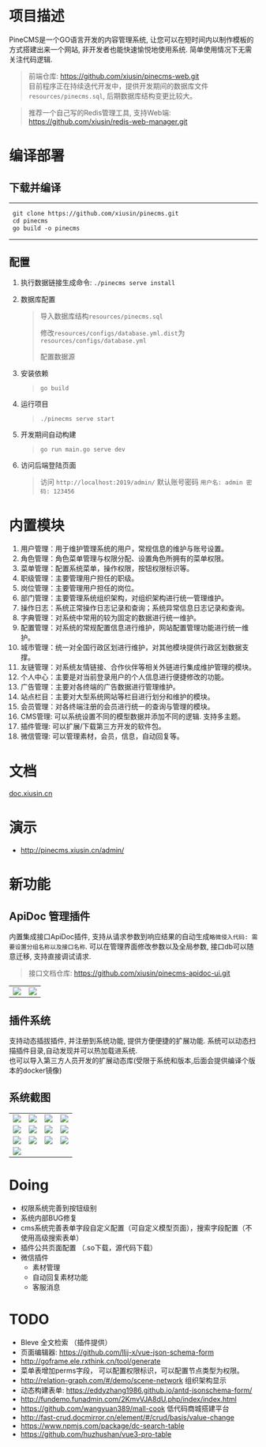 
# 项目描述 #

PineCMS是一个GO语言开发的内容管理系统, 让您可以在短时间内以制作模板的方式搭建出来一个网站, 非开发者也能快速愉悦地使用系统.
简单使用情况下无需关注代码逻辑.

> 前端仓库: <https://github.com/xiusin/pinecms-web.git> <br/>
> 目前程序正在持续迭代开发中，提供开发期间的数据库文件`resources/pinecms.sql`, 后期数据库结构变更比较大。<br>

> 推荐一个自己写的Redis管理工具, 支持Web端: <https://github.com/xiusin/redis-web-manager.git>

# 编译部署 #

## 下载并编译 ##

---

```markdown
 git clone https://github.com/xiusin/pinecms.git
 cd pinecms
 go build -o pinecms
```

---

## 配置 ##

1. 执行数据链接生成命令: `./pinecms serve install`

2. 数据库配置
    > 导入数据库结构`resources/pinecms.sql`
    >
    >修改`resources/configs/database.yml.dist`为`resources/configs/database.yml`
    >
    > 配置数据源

3. 安装依赖
    > `go build`

4. 运行项目
    > `./pinecms serve start`

5. 开发期间自动构建
    > `go run main.go serve dev`

6. 访问后端登陆页面
    > 访问 `http://localhost:2019/admin/` 默认账号密码 `用户名: admin 密码: 123456`

# 内置模块 #

1. 用户管理：用于维护管理系统的用户，常规信息的维护与账号设置。
2. 角色管理：角色菜单管理与权限分配、设置角色所拥有的菜单权限。
3. 菜单管理：配置系统菜单，操作权限，按钮权限标识等。
4. 职级管理：主要管理用户担任的职级。
5. 岗位管理：主要管理用户担任的岗位。
6. 部门管理：主要管理系统组织架构，对组织架构进行统一管理维护。
7. 操作日志：系统正常操作日志记录和查询；系统异常信息日志记录和查询。
8. 字典管理：对系统中常用的较为固定的数据进行统一维护。
9. 配置管理：对系统的常规配置信息进行维护，网站配置管理功能进行统一维护。
10. 城市管理：统一对全国行政区划进行维护，对其他模块提供行政区划数据支撑。
11. 友链管理：对系统友情链接、合作伙伴等相关外链进行集成维护管理的模块。
12. 个人中心：主要是对当前登录用户的个人信息进行便捷修改的功能。
13. 广告管理：主要对各终端的广告数据进行管理维护。
14. 站点栏目：主要对大型系统网站等栏目进行划分和维护的模块。
15. 会员管理：对各终端注册的会员进行统一的查询与管理的模块。
16. CMS管理: 可以系统设置不同的模型数据并添加不同的逻辑. 支持多主题。
17. 插件管理: 可以扩展/下载第三方开发的软件包。
18. 微信管理: 可以管理素材，会员，信息，自动回复等。

# 文档 #

[doc.xiusin.cn](http://doc.xiusin.cn/)

# 演示 #

- <http://pinecms.xiusin.cn/admin/>

# 新功能 #

## ApiDoc 管理插件 ##

内置集成接口ApiDoc插件, 支持从请求参数到响应结果的自动生成`略微侵入代码: 需要设置分组名称以及接口名称`. 可以在管理界面修改参数以及全局参数, 接口db可以随意迁移, 支持直接调试请求.

> 接口文档仓库: <https://github.com/xiusin/pinecms-apidoc-ui.git>

<table>
	<tr>
        <td><img src="https://raw.githubusercontent.com/xiusin/pinecms/react-pinecms/images/apidoc-detail.png"/></td>
        <td><img src="https://raw.githubusercontent.com/xiusin/pinecms/react-pinecms/images/apidoc-debug.png"/></td>
    </tr>	 
</table>


## 插件系统 ##

支持动态插拔插件, 并注册到系统功能, 提供方便便捷的扩展功能.
系统可以动态扫描插件目录,自动发现并可以热加载进系统.  
也可以导入第三方人员开发的扩展动态库(受限于系统和版本,后面会提供编译个版本的docker镜像)

## 系统截图
<table>
    <tr>
        <td><img src="https://raw.githubusercontent.com/xiusin/pinecms/react-pinecms/images/plugin.png"/></td>
        <td><img src="https://raw.githubusercontent.com/xiusin/pinecms/react-pinecms/images/stat.png"/></td>
        <td><img src="https://raw.githubusercontent.com/xiusin/pinecms/react-pinecms/images/model.png"/></td>
        <td><img src="https://raw.githubusercontent.com/xiusin/pinecms/react-pinecms/images/presql.png"/></td>
    </tr>
    <tr>
        <td><img src="https://raw.githubusercontent.com/xiusin/pinecms/react-pinecms/images/field_list.png"/></td>
        <td><img src="https://raw.githubusercontent.com/xiusin/pinecms/react-pinecms/images/add_field.png"/></td>
        <td><img src="https://raw.githubusercontent.com/xiusin/pinecms/react-pinecms/images/crud.png"/></td>
        <td><img src="https://raw.githubusercontent.com/xiusin/pinecms/react-pinecms/images/wechat-account.png"/></td>
    </tr>
	<tr>
        <td><img src="https://raw.githubusercontent.com/xiusin/pinecms/react-pinecms/images/wechat-member.png"/></td>
        <td><img src="https://raw.githubusercontent.com/xiusin/pinecms/react-pinecms/images/wechat-menu.png"/></td>
        <td><img src="https://raw.githubusercontent.com/xiusin/pinecms/react-pinecms/images/wechat-template.png"/></td>
        <td><img src="https://raw.githubusercontent.com/xiusin/pinecms/react-pinecms/images/wechat-member.png"/></td>
    </tr>	 
	<tr>
        <td><img src="https://raw.githubusercontent.com/xiusin/pinecms/react-pinecms/images/wechat-menu.png"/></td>
    </tr>	 
</table>


# Doing #

- 权限系统完善到按钮级别
- 系统内部BUG修复
- cms系统完善表单字段自定义配置（可自定义模型页面），搜索字段配置（不使用高级搜索表单）
- 插件公共页面配置 （.so下载，源代码下载）
- 微信插件
  - 素材管理
  - 自动回复素材功能
  - 客服消息

# TODO #

- Bleve 全文检索 （插件提供）
- 页面编辑器: <https://github.com/lljj-x/vue-json-schema-form>
- <http://goframe.ele.rxthink.cn/tool/generate>
- 菜单表增加perms字段， 可以配置权限标识，可以配置节点类型为权限。
- <http://relation-graph.com/#/demo/scene-network> 组织架构显示
- 动态构建表单: <https://eddyzhang1986.github.io/antd-jsonschema-form/>
- <http://fundemo.funadmin.com/2KmvVJA8dU.php/index/index.html>
- <https://github.com/wangyuan389/mall-cook> 低代码商城搭建平台
- <http://fast-crud.docmirror.cn/element/#/crud/basis/value-change>
- https://www.npmjs.com/package/dc-search-table
- https://github.com/huzhushan/vue3-pro-table

[comment]: <> (https://www.dowebok.com/demo/6918/)
  
<!-- 参考CMS: http://demo2.wooadmin.cn/run -->
<!-- http://pigx.pig4cloud.com/#/mp/wxaccountfans/index -->
<!-- 热门语言卡片 -->
<!-- https://github-readme-stats.vercel.app/api/top-langs/?username=xiusin&layout=compact -->

<!-- 统计卡片 -->
<!-- https://github-readme-stats.vercel.app/api?username=xiusin&show_icons=true&theme=radical -->

<!-- https://github-readme-streak-stats.herokuapp.com/?user=xiusin&theme=monokai-metallian&hide_border=true -->

<!-- https://github.com/ashutosh00710/github-readme-activity-graph -->
<!-- <a href="https://github.com/ashutosh00710/github-readme-activity-graph"><img alt="xiusin's Activity Graph" src="https://activity-graph.herokuapp.com/graph?username=xiusin&bg_color=1F222E&color=F8D866&line=F85D7F&point=FFFFFF&hide_border=true&theme=xcode&custom_title=提交日志" /></a> -->
